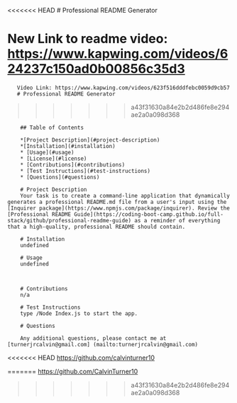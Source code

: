 
<<<<<<< HEAD
        # Professional README Generator

New Link to readme video: https://www.kapwing.com/videos/624237c150ad0b00856c35d3
=======
       
       Video Link: https://www.kapwing.com/videos/623f516dddfebc0059d9cb57
       # Professional README Generator
        
>>>>>>> a43f31630a84e2b2d486fe8e294ae2a0a098d368

        ## Table of Contents
        
        *[Project Description](#project-description)
        *[Installation](#installation)
        * [Usage](#usage)
        * [License](#license)
        * [Contributions](#contributions)
        * [Test Instructions](#test-instructions)
        * [Questions](#questions)
        
        # Project Description
        Your task is to create a command-line application that dynamically generates a professional README.md file from a user's input using the [Inquirer package](https://www.npmjs.com/package/inquirer). Review the [Professional README Guide](https://coding-boot-camp.github.io/full-stack/github/professional-readme-guide) as a reminder of everything that a high-quality, professional README should contain.

        # Installation
        undefined

        # Usage
        undefined

        

        # Contributions
        n/a

        # Test Instructions
        type /Node Index.js to start the app.
        
        # Questions
        
        Any additional questions, please contact me at [turnerjrcalvin@gmail.com] (mailto:turnerjrcalvin@gmail.com)

<<<<<<< HEAD
        https://github.com/calvinturner10
        
=======
        https://github.com/CalvinTurner10
        
>>>>>>> a43f31630a84e2b2d486fe8e294ae2a0a098d368
